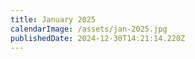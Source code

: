 ```yaml
---
title: January 2025
calendarImage: /assets/jan-2025.jpg
publishedDate: 2024-12-30T14:21:14.220Z
---
```

